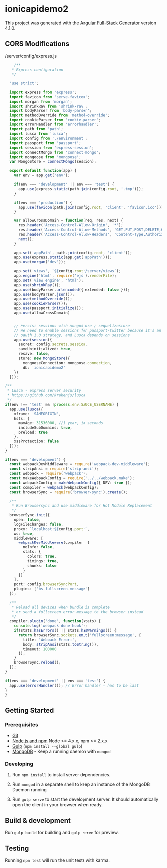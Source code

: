 # ionicapidemo2

This project was generated with the [Angular Full-Stack Generator](https://github.com/DaftMonk/generator-angular-fullstack) version 4.1.0.

## CORS Modifications
  /server/config/express.js
  
  
  ```typescript
      /**
     * Express configuration
     */

    'use strict';

    import express from 'express';
    import favicon from 'serve-favicon';
    import morgan from 'morgan';
    import shrinkRay from 'shrink-ray';
    import bodyParser from 'body-parser';
    import methodOverride from 'method-override';
    import cookieParser from 'cookie-parser';
    import errorHandler from 'errorhandler';
    import path from 'path';
    import lusca from 'lusca';
    import config from './environment';
    import passport from 'passport';
    import session from 'express-session';
    import connectMongo from 'connect-mongo';
    import mongoose from 'mongoose';
    var MongoStore = connectMongo(session);

    export default function(app) {
      var env = app.get('env');

      if(env === 'development' || env === 'test') {
        app.use(express.static(path.join(config.root, '.tmp')));
      }

      if(env === 'production') {
        app.use(favicon(path.join(config.root, 'client', 'favicon.ico')));
      }

      var allowCrossDomain = function(req, res, next) {
        res.header('Access-Control-Allow-Origin', '*');
        res.header('Access-Control-Allow-Methods', 'GET,PUT,POST,DELETE,OPTIONS');
        res.header('Access-Control-Allow-Headers', 'Content-Type,Authorization,Accept,X-XSRF-TOKEN');
        next();
      }

      app.set('appPath', path.join(config.root, 'client'));
      app.use(express.static(app.get('appPath')));
      app.use(morgan('dev'));

      app.set('views', `${config.root}/server/views`);
      app.engine('html', require('ejs').renderFile);
      app.set('view engine', 'html');
      app.use(shrinkRay());
      app.use(bodyParser.urlencoded({ extended: false }));
      app.use(bodyParser.json());
      app.use(methodOverride());
      app.use(cookieParser());
      app.use(passport.initialize());
      app.use(allowCrossDomain)


      // Persist sessions with MongoStore / sequelizeStore
      // We need to enable sessions for passport-twitter because it's an
      // oauth 1.0 strategy, and Lusca depends on sessions
      app.use(session({
        secret: config.secrets.session,
        saveUninitialized: true,
        resave: false,
        store: new MongoStore({
          mongooseConnection: mongoose.connection,
          db: 'ionicapidemo2'
      })
    }));

  /**
   * Lusca - express server security
   * https://github.com/krakenjs/lusca
   */
  if(env !== 'test' && !process.env.SAUCE_USERNAME) {
    app.use(lusca({
      xframe: 'SAMEORIGIN',
      hsts: {
        maxAge: 31536000, //1 year, in seconds
        includeSubDomains: true,
        preload: true
      },
      xssProtection: false
    }));
  }

  if(env === 'development') {
    const webpackDevMiddleware = require('webpack-dev-middleware');
    const stripAnsi = require('strip-ansi');
    const webpack = require('webpack');
    const makeWebpackConfig = require('../../webpack.make');
    const webpackConfig = makeWebpackConfig({ DEV: true });
    const compiler = webpack(webpackConfig);
    const browserSync = require('browser-sync').create();

    /**
     * Run Browsersync and use middleware for Hot Module Replacement
     */
    browserSync.init({
      open: false,
      logFileChanges: false,
      proxy: `localhost:${config.port}`,
      ws: true,
      middleware: [
        webpackDevMiddleware(compiler, {
          noInfo: false,
          stats: {
            colors: true,
            timings: true,
            chunks: false
          }
        })
      ],
      port: config.browserSyncPort,
      plugins: ['bs-fullscreen-message']
    });

    /**
     * Reload all devices when bundle is complete
     * or send a fullscreen error message to the browser instead
     */
    compiler.plugin('done', function(stats) {
      console.log('webpack done hook');
      if(stats.hasErrors() || stats.hasWarnings()) {
        return browserSync.sockets.emit('fullscreen:message', {
          title: 'Webpack Error:',
          body: stripAnsi(stats.toString()),
          timeout: 100000
        });
      }
      browserSync.reload();
    });
  }

  if(env === 'development' || env === 'test') {
    app.use(errorHandler()); // Error handler - has to be last
  }
}

  ```


## Getting Started

### Prerequisites

- [Git](https://git-scm.com/)
- [Node.js and npm](nodejs.org) Node >= 4.x.x, npm >= 2.x.x
- [Gulp](http://gulpjs.com/) (`npm install --global gulp`)
- [MongoDB](https://www.mongodb.org/) - Keep a running daemon with `mongod`

### Developing

1. Run `npm install` to install server dependencies.

2. Run `mongod` in a separate shell to keep an instance of the MongoDB Daemon running

3. Run `gulp serve` to start the development server. It should automatically open the client in your browser when ready.

## Build & development

Run `gulp build` for building and `gulp serve` for preview.

## Testing

Running `npm test` will run the unit tests with karma.
